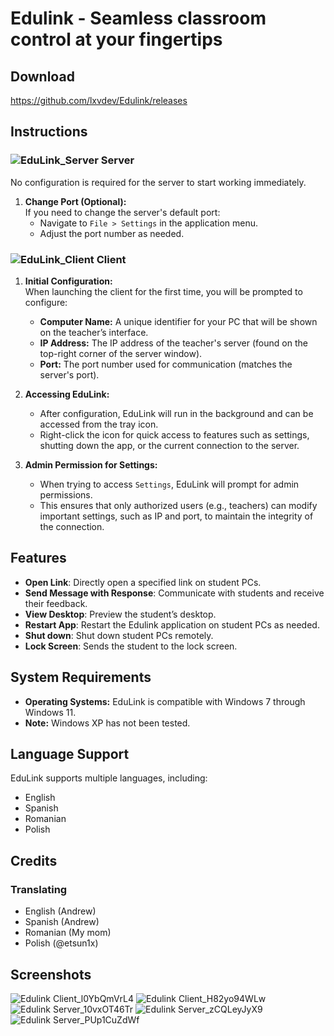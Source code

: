 # Edulink - Seamless classroom control at your fingertips
## Download
https://github.com/lxvdev/Edulink/releases

## Instructions

### ![EduLink_Server](https://github.com/user-attachments/assets/760381c0-c832-4008-930f-7c2e314ed969) Server
No configuration is required for the server to start working immediately.
   
1. **Change Port (Optional):**  
   If you need to change the server's default port:
   - Navigate to ```File > Settings``` in the application menu.
   - Adjust the port number as needed.

### ![EduLink_Client](https://github.com/user-attachments/assets/bef07dee-0080-4e06-bff7-217c091d215a) Client

1. **Initial Configuration:**  
    When launching the client for the first time, you will be prompted to configure:
    - **Computer Name:** A unique identifier for your PC that will be shown on the teacher’s interface.
    - **IP Address:** The IP address of the teacher's server (found on the top-right corner of the server window).
    - **Port:** The port number used for communication (matches the server's port).

3. **Accessing EduLink:**
   - After configuration, EduLink will run in the background and can be accessed from the tray icon.
   - Right-click the icon for quick access to features such as settings, shutting down the app, or the current connection to the server.

4. **Admin Permission for Settings:**
   - When trying to access ```Settings```, EduLink will prompt for admin permissions.
   - This ensures that only authorized users (e.g., teachers) can modify important settings, such as IP and port, to maintain the integrity of the connection.

## Features
- **Open Link**: Directly open a specified link on student PCs.
- **Send Message with Response**: Communicate with students and receive their feedback.
- **View Desktop**: Preview the student’s desktop.
- **Restart App**: Restart the Edulink application on student PCs as needed.
- **Shut down**: Shut down student PCs remotely.
- **Lock Screen**: Sends the student to the lock screen.

## System Requirements
- **Operating Systems:** EduLink is compatible with Windows 7 through Windows 11.
- **Note:** Windows XP has not been tested.

## Language Support
EduLink supports multiple languages, including:
- English
- Spanish
- Romanian
- Polish

## Credits
### Translating
- English (Andrew)
- Spanish (Andrew)
- Romanian (My mom)
- Polish (@etsun1x)

## Screenshots
![Edulink Client_l0YbQmVrL4](https://github.com/user-attachments/assets/05b58f43-2325-4f2f-be1e-04a5ce296578)
![Edulink Client_H82yo94WLw](https://github.com/user-attachments/assets/5c0c2285-3c36-4f65-9548-9e03e97799af)
![Edulink Server_10vxOT46Tr](https://github.com/user-attachments/assets/ba6e5dfb-f40d-465f-b228-d608cbb91873)
![Edulink Server_zCQLeyJyX9](https://github.com/user-attachments/assets/3c3e9832-5f44-41ff-a1d7-a83e680fa8bf)
![Edulink Server_PUp1CuZdWf](https://github.com/user-attachments/assets/c7820c6a-e893-469f-8e04-2cddeb8860ea)


